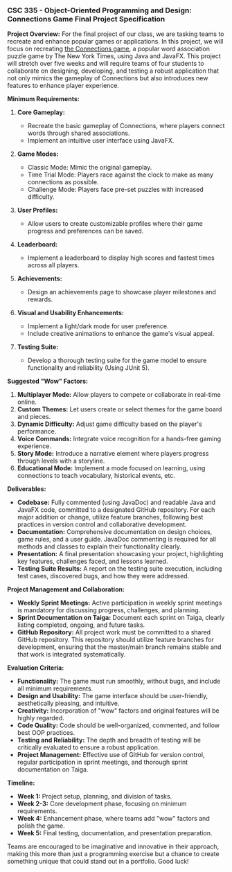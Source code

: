 ### CSC 335 - Object-Oriented Programming and Design: Connections Game Final Project Specification

**Project Overview:**
For the final project of our class, we are tasking teams to recreate and enhance popular games or applications. In this project, we will focus on recreating [the Connections game](https://www.nytimes.com/games/connections), a popular word association puzzle game by The New York Times, using Java and JavaFX. This project will stretch over five weeks and will require teams of four students to collaborate on designing, developing, and testing a robust application that not only mimics the gameplay of Connections but also introduces new features to enhance player experience.

**Minimum Requirements:**
1. **Core Gameplay:**
   - Recreate the basic gameplay of Connections, where players connect words through shared associations.
   - Implement an intuitive user interface using JavaFX.

2. **Game Modes:**
   - Classic Mode: Mimic the original gameplay.
   - Time Trial Mode: Players race against the clock to make as many connections as possible.
   - Challenge Mode: Players face pre-set puzzles with increased difficulty.

3. **User Profiles:**
   - Allow users to create customizable profiles where their game progress and preferences can be saved.

4. **Leaderboard:**
   - Implement a leaderboard to display high scores and fastest times across all players.

5. **Achievements:**
   - Design an achievements page to showcase player milestones and rewards.

6. **Visual and Usability Enhancements:**
   - Implement a light/dark mode for user preference.
   - Include creative animations to enhance the game's visual appeal.

7. **Testing Suite:**
   - Develop a thorough testing suite for the game model to ensure functionality and reliability (Using JUnit 5).

**Suggested "Wow" Factors:**
1. **Multiplayer Mode:** Allow players to compete or collaborate in real-time online.
2. **Custom Themes:** Let users create or select themes for the game board and pieces.
3. **Dynamic Difficulty:** Adjust game difficulty based on the player's performance.
4. **Voice Commands:** Integrate voice recognition for a hands-free gaming experience.
5. **Story Mode:** Introduce a narrative element where players progress through levels with a storyline.
6. **Educational Mode:** Implement a mode focused on learning, using connections to teach vocabulary, historical events, etc.

**Deliverables:**
- **Codebase:** Fully commented (using JavaDoc) and readable Java and JavaFX code, committed to a designated GitHub repository. For each major addition or change, utilize feature branches, following best practices in version control and collaborative development.
- **Documentation:** Comprehensive documentation on design choices, game rules, and a user guide. JavaDoc commenting is required for all methods and classes to explain their functionality clearly.
- **Presentation:** A final presentation showcasing your project, highlighting key features, challenges faced, and lessons learned.
- **Testing Suite Results:** A report on the testing suite execution, including test cases, discovered bugs, and how they were addressed.

**Project Management and Collaboration:**
- **Weekly Sprint Meetings:** Active participation in weekly sprint meetings is mandatory for discussing progress, challenges, and planning.
- **Sprint Documentation on Taiga:** Document each sprint on Taiga, clearly listing completed, ongoing, and future tasks.
- **GitHub Repository:** All project work must be committed to a shared GitHub repository. This repository should utilize feature branches for development, ensuring that the master/main branch remains stable and that work is integrated systematically.

**Evaluation Criteria:**
- **Functionality:** The game must run smoothly, without bugs, and include all minimum requirements.
- **Design and Usability:** The game interface should be user-friendly, aesthetically pleasing, and intuitive.
- **Creativity:** Incorporation of "wow" factors and original features will be highly regarded.
- **Code Quality:** Code should be well-organized, commented, and follow best OOP practices.
- **Testing and Reliability:** The depth and breadth of testing will be critically evaluated to ensure a robust application.
- **Project Management:** Effective use of GitHub for version control, regular participation in sprint meetings, and thorough sprint documentation on Taiga.


**Timeline:**
- **Week 1:** Project setup, planning, and division of tasks.
- **Week 2-3:** Core development phase, focusing on minimum requirements.
- **Week 4:** Enhancement phase, where teams add "wow" factors and polish the game.
- **Week 5:** Final testing, documentation, and presentation preparation.

Teams are encouraged to be imaginative and innovative in their approach, making this more than just a programming exercise but a chance to create something unique that could stand out in a portfolio. Good luck!
